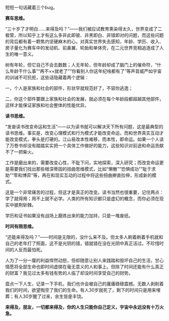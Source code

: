 



短短一句话藏着三个bug。

**赛车思维。**

“三十岁了才明白……来得及吗？”——我们被应试教育熏染得太久，世界变成了二极管，所以知乎上才有这么多非此即彼、非黑即白、非错即对的问题，而这些问题的背后都有着一颗焦灼坚硬麻木的心。对真实世界失去感知，年龄、学历、收入、房子量化为赛车中的发动机、前鼻翼、轮胎和单体壳，在二元世界竞相追逐成了人生的唯一意义。

树有年轮，但它自己不会去数数；人无年轮，但年龄却成了脑门上的催命符，“什么年龄干什么事”“再不××就老了”“你看别人你这年纪啥都有了”等声音威严如宇宙的训诫不可抗拒，这些话隐藏着两个逻辑：

一，个人是家族和社会的部件，形状早就规范好了，不容你逃逸；

二，你这个部件要跟上家族和社会的发展，就必须在每个年龄段都超越其他部件，这样才能保证家族和社会整体的性能优异。

**读书思维。**

“发奋读书改变命运和生活”——以为读书就可以解决天下所有问题，这是最典型的读书思维。事实是，改变心理模式和行为模式才能改变命运，而和世界真实互动才能改变模式，拳头是打硬的。江山易改本性难移，而本性，即命运。如果一个人读了万卷书却没有踏踏实实把一个具体工作做好的能力，这些知识对前途和命运贡献不了一把柴火。

工作是磨出来的，需要改变心性，不耻下问，实地探索，深入研究；而改变命运更是需要我们找出那些根深蒂固的扭曲思维模式，比如“懒散”“恐惧成功”“耻于求助”“零和博弈”等，再在和现实互动的过程中将这些扭曲擀直拉伸，形成新的模式。

这是一个非常痛苦的过程，但这才是真正的改变。读书当然也很重要，记住两点：学了就得用；用不上就不必学。人类的所有知识都只是虚幻的概念，而你必须在现实中披荆斩棘。

学历和证书如果没有战场上磨炼出来的能力加持，只是一堆废纸。

**时间有限思维。**

“还能来得及吗？”——时间是无限的，没什么来不及。但太多人刷着刷着手机就和自己的老年打了照面，这不是光阴的错，错就错在没在光阴中真正活过。不珍惜时间的人反而最怕死。

人为了一分一厘的利益悍然动怒，但却随意让别人来践踏和毁坏自己的生活，甘心情愿将全部生命也即时间虚掷在毫无意义的人和事上。但除了时间还能有什么真正的财富？我见过太多有钱有势的人临了却没时间享受自己的财势。

盘点一下人生，记录一下手机，我们也许会被自己的庸庸碌碌震撼。无数人剥削着我们的时间，欲望掏空了我们的生命。有人30岁就死了，剩下的时间只是用来埋葬；有人30岁醒了过来，余生皆是丰饶。

**来得及，朋友，一切都来得及，你的人生只能你自己定义，宇宙中永远没有十万火急。**





